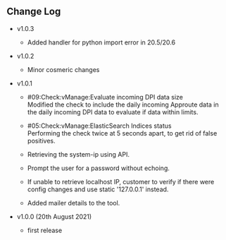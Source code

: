 ## Change Log
 - v1.0.3
  	- Added handler for python import error in 20.5/20.6
	
 - v1.0.2
  	- Minor cosmeric changes
  	
- v1.0.1 
	- #09:Check:vManage:Evaluate incoming DPI data size<br>
		Modified the check to include the daily incoming Approute data in the daily incoming DPI data to evaluate if data within limits.

	- #05:Check:vManage:ElasticSearch Indices status<br>
	 	Performing the check twice at 5 seconds apart, to get rid of false positives.

	- Retrieving the system-ip using API.

	- Prompt the user for a password without echoing.

	- If unable to retrieve localhost IP, customer to verify if there were config changes and use static '127.0.0.1' instead.

	- Added mailer details to the tool.


  
- v1.0.0 (20th August 2021)
    - first release 
